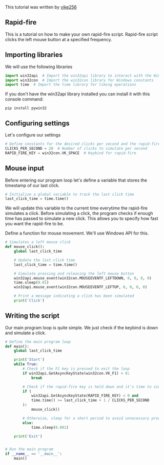 This tutorial was written by [vike256](https://github.com/vike256)

## Rapid-fire
This is a tutorial on how to make your own rapid-fire script.
Rapid-fire script clicks the left mouse button at a specified frequency.

## Importing libraries
We will use the following libraries
```py
import win32api  # Import the win32api library to interact with the Windows API
import win32con  # Import the win32con library for Windows constants
import time  # Import the time library for timing operations
```

If you don't have the win32api library installed you can install it with this console command:
```
pip install pywin32
```

## Configuring settings
Let's configure our settings
```py
# Define constants for the desired clicks per second and the rapid-fire key
CLICKS_PER_SECOND = 20  # Number of clicks to simulate per second
RAPID_FIRE_KEY = win32con.VK_SPACE  # Keybind for rapid-fire
```

## Mouse input
Before entering our program loop let's define a variable that stores the timestamp of our last click.
```py
# Initialize a global variable to track the last click time
last_click_time = time.time()
```
We will update this variable to the current time everytime the rapid-fire simulates a click.
Before simulating a click, the program checks if enough time has passed to simulate a new click. This allows you to specify how fast you want the rapid-fire to be.  

Define a function for mouse movement. We'll use Windows API for this.
```py
# Simulates a left mouse click
def mouse_click():
    global last_click_time

    # Update the last click time
    last_click_time = time.time()

    # Simulate pressing and releasing the left mouse button
    win32api.mouse_event(win32con.MOUSEEVENTF_LEFTDOWN, 0, 0, 0, 0)
    time.sleep(0.01)
    win32api.mouse_event(win32con.MOUSEEVENTF_LEFTUP, 0, 0, 0, 0)

    # Print a message indicating a click has been simulated
    print('Click')
```

## Writing the script

Our main program loop is quite simple. We just check if the keybind is down and simulate a click.
```py
# Define the main program loop
def main():
    global last_click_time

    print('Start')
    while True:
        # Check if the F1 key is pressed to exit the loop
        if win32api.GetAsyncKeyState(win32con.VK_F1) < 0:
            break

        # Check if the rapid-fire key is held down and it's time to simulate another click
        if (
            win32api.GetAsyncKeyState(RAPID_FIRE_KEY) < 0 and
            time.time() >= last_click_time + 1 / CLICKS_PER_SECOND
        ):
            mouse_click()

        # Otherwise, sleep for a short period to avoid unnecessary processing
        else:
            time.sleep(0.001)

    print('Exit')


# Run the main program
if __name__ == '__main__':
    main()
```